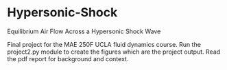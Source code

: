Hypersonic-Shock
================

Equilibrium Air Flow Across a Hypersonic Shock Wave

Final project for the MAE 250F UCLA fluid dynamics course.
Run the project2.py module to create the figures which are the
project output. Read the pdf report for background and context.
